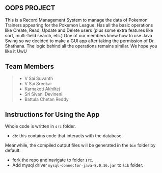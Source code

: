 ## OOPS PROJECT

This is a Record Management System to manage the data of Pokemon Trainers appearing for the Pokemon League. Has all the basic operations like Create, Read, Update and Delete users (plus some extra features like sort, multi-field search, etc.) One of our members knew how to use Java Swing so we decided to make a GUI app after taking the permission of Dr. Shathana. The logic behind all the operations remains similar. We hope you like it UwU

## Team Members
> - V Sai Suvanth
> - V Sai Sreekar
> - Karnakoti Akhiltej
> - Sri Sivani Devineni
> - Battula Chetan Reddy


## Instructions for Using the App

Whole code is written in `src` folder.

- `db`: this contains code that interacts with the database.

Meanwhile, the compiled output files will be generated in the `bin` folder by default.

- fork the repo and navigate to folder `src`.
- Add mysql driver `mysql-connector-java-8.0.16.jar` to `lib` folder.


